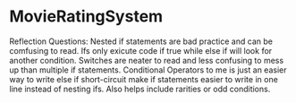 # MovieRatingSystem
Reflection Questions:
Nested if statements are bad practice and can be comfusing to read. Ifs only exicute code if true while else if will look for another condition.
Switches are neater to read and less confusing to mess up than multiple if statements.
Conditional Operators to me is just an easier way to write else if
short-circuit make if statements easier to write in one line instead of nesting ifs. Also helps include rarities or odd conditions.
